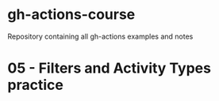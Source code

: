 # gh-actions-course
  Repository containing all gh-actions examples and notes

# 05 - Filters and Activity Types practice

